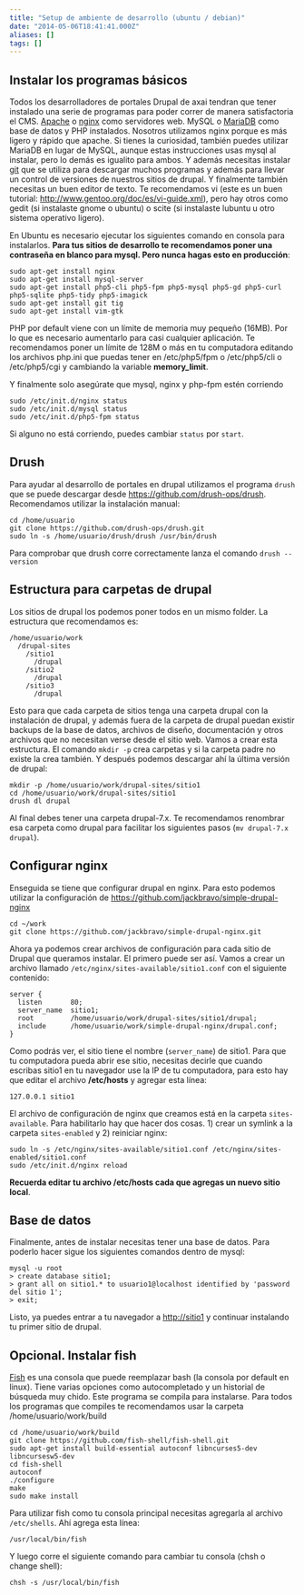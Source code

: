 ```yaml
---
title: "Setup de ambiente de desarrollo (ubuntu / debian)"
date: "2014-05-06T18:41:41.000Z"
aliases: []
tags: []
---
```


## Instalar los programas básicos

Todos los desarrolladores de portales Drupal de axai tendran que tener instalado una serie de programas para poder correr de manera satisfactoria el CMS. [Apache](https://httpd.apache.org/) o [nginx](http://wiki.nginx.org/Main) como servidores web. MySQL o [MariaDB](https://mariadb.org/) como base de datos y PHP instalados. Nosotros utilizamos nginx porque es más ligero y rápido que apache. Si tienes la curiosidad, también puedes utilizar MariaDB en lugar de MySQL, aunque estas instrucciones usas mysql al instalar, pero lo demás es igualito para ambos. Y además necesitas instalar [git](http://git-scm.com/) que se utiliza para descargar muchos programas y además para llevar un control de versiones de nuestros sitios de drupal. Y finalmente también necesitas un buen editor de texto. Te recomendamos vi (este es un buen tutorial: http://www.gentoo.org/doc/es/vi-guide.xml), pero hay otros como gedit (si instalaste gnome o ubuntu) o scite (si instalaste lubuntu u otro sistema operativo ligero).

En Ubuntu es necesario ejecutar los siguientes comando en consola para instalarlos. **Para tus sitios de desarrollo te recomendamos poner una contraseña en blanco para mysql. Pero nunca hagas esto en producción**:

    sudo apt-get install nginx
    sudo apt-get install mysql-server
    sudo apt-get install php5-cli php5-fpm php5-mysql php5-gd php5-curl php5-sqlite php5-tidy php5-imagick
    sudo apt-get install git tig
    sudo apt-get install vim-gtk

PHP por default viene con un límite de memoria muy pequeño (16MB). Por lo que es necesario aumentarlo para casi cualquier aplicación. Te recomendamos poner un límite de 128M o más en tu computadora editando los archivos php.ini que puedas tener en /etc/php5/fpm o /etc/php5/cli o /etc/php5/cgi y cambiando la variable **memory_limit**.

Y finalmente solo asegúrate que mysql, nginx y php-fpm estén corriendo

    sudo /etc/init.d/nginx status
    sudo /etc/init.d/mysql status
    sudo /etc/init.d/php5-fpm status

Si alguno no está corriendo, puedes cambiar `status` por `start`.

## Drush

Para ayudar al desarrollo de portales en drupal utilizamos el programa `drush` que se puede descargar desde https://github.com/drush-ops/drush. Recomendamos utilizar la instalación manual:

    cd /home/usuario
    git clone https://github.com/drush-ops/drush.git
    sudo ln -s /home/usuario/drush/drush /usr/bin/drush

Para comprobar que drush corre correctamente lanza el comando `drush --version`

## Estructura para carpetas de drupal

Los sitios de drupal los podemos poner todos en un mismo folder. La estructura que recomendamos es:

    /home/usuario/work
      /drupal-sites
        /sitio1
          /drupal
        /sitio2
          /drupal
        /sitio3
          /drupal

Esto para que cada carpeta de sitios tenga una carpeta drupal con la instalación de drupal, y además fuera de la carpeta de drupal puedan existir backups de la base de datos, archivos de diseño, documentación y otros archivos que no necesitan verse desde el sitio web. Vamos a crear esta estructura. El comando `mkdir -p` crea carpetas y si la carpeta padre no existe la crea también. Y después podemos descargar ahí la última versión de drupal:

    mkdir -p /home/usuario/work/drupal-sites/sitio1
    cd /home/usuario/work/drupal-sites/sitio1
    drush dl drupal

Al final debes tener una carpeta drupal-7.x. Te recomendamos renombrar esa carpeta como drupal para facilitar los siguientes pasos (`mv drupal-7.x drupal`).

## Configurar nginx

Enseguida se tiene que configurar drupal en nginx. Para esto podemos utilizar la configuración de https://github.com/jackbravo/simple-drupal-nginx

    cd ~/work
    git clone https://github.com/jackbravo/simple-drupal-nginx.git

Ahora ya podemos crear archivos de configuración para cada sitio de Drupal que queramos instalar. El primero puede ser así. Vamos a crear un archivo llamado `/etc/nginx/sites-available/sitio1.conf` con el siguiente contenido:

    server {
      listen       80;
      server_name  sitio1;
      root         /home/usuario/work/drupal-sites/sitio1/drupal;
      include      /home/usuario/work/simple-drupal-nginx/drupal.conf;
    }

Como podrás ver, el sitio tiene el nombre (`server_name`) de sitio1. Para que tu computadora pueda abrir ese sitio, necesitas decirle que cuando escribas sitio1 en tu navegador use la IP de tu computadora, para esto hay que editar el archivo **/etc/hosts** y agregar esta línea:

    127.0.0.1 sitio1

El archivo de configuración de nginx que creamos está en la carpeta `sites-available`. Para habilitarlo hay que hacer dos cosas. 1) crear un symlink a la carpeta `sites-enabled` y 2) reiniciar nginx:

    sudo ln -s /etc/nginx/sites-available/sitio1.conf /etc/nginx/sites-enabled/sitio1.conf
    sudo /etc/init.d/nginx reload

**Recuerda editar tu archivo /etc/hosts cada que agregas un nuevo sitio local**.

## Base de datos

Finalmente, antes de instalar necesitas tener una base de datos. Para poderlo hacer sigue los siguientes comandos dentro de mysql:

    mysql -u root
    > create database sitio1; 
    > grant all on sitio1.* to usuario1@localhost identified by 'password del sitio 1';
    > exit;

Listo, ya puedes entrar a tu navegador a [http://sitio1](http://sitio1) y continuar instalando tu primer sitio de drupal.

## Opcional. Instalar fish

[Fish](https://github.com/fish-shell/fish-shell) es una consola que puede reemplazar bash (la consola por default en linux). Tiene varias opciones como autocompletado y un historial de búsqueda muy chido. Este programa se compila para instalarse. Para todos los programas que compiles te recomendamos usar la carpeta /home/usuario/work/build

    cd /home/usuario/work/build
    git clone https://github.com/fish-shell/fish-shell.git
    sudo apt-get install build-essential autoconf libncurses5-dev libncursesw5-dev
    cd fish-shell
    autoconf
    ./configure
    make
    sudo make install

Para utilizar fish como tu consola principal necesitas agregarla al archivo `/etc/shells`. Ahí agrega esta línea:

    /usr/local/bin/fish

Y luego corre el siguiente comando para cambiar tu consola (chsh o change shell):

    chsh -s /usr/local/bin/fish